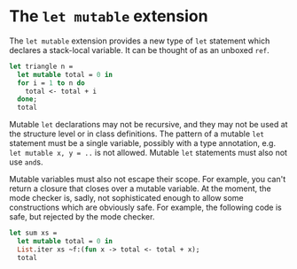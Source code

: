 # The `let mutable` extension

The `let mutable` extension provides a new type of `let` statement which
declares a stack-local variable. It can be thought of as an unboxed `ref`.

```ocaml
let triangle n =
  let mutable total = 0 in
  for i = 1 to n do
    total <- total + i
  done;
  total
```

Mutable `let` declarations may not be recursive, and they may not be used at the
structure level or in class definitions. The pattern of a mutable `let`
statement must be a single variable, possibly with a type annotation, e.g. `let
mutable x, y = ..` is not allowed. Mutable `let` statements must also not use
`and`s.

Mutable variables must also not escape their scope. For example, you can't
return a closure that closes over a mutable variable. At the moment, the mode
checker is, sadly, not sophisticated enough to allow some constructions which
are obviously safe. For example, the following code is safe, but rejected by the
mode checker.

```ocaml
let sum xs =
  let mutable total = 0 in
  List.iter xs ~f:(fun x -> total <- total + x);
  total
```
